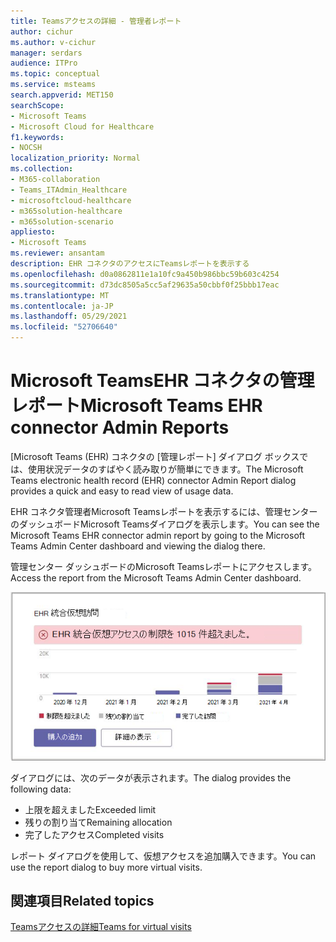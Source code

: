 ```yaml
---
title: Teamsアクセスの詳細 - 管理者レポート
author: cichur
ms.author: v-cichur
manager: serdars
audience: ITPro
ms.topic: conceptual
ms.service: msteams
search.appverid: MET150
searchScope:
- Microsoft Teams
- Microsoft Cloud for Healthcare
f1.keywords:
- NOCSH
localization_priority: Normal
ms.collection:
- M365-collaboration
- Teams_ITAdmin_Healthcare
- microsoftcloud-healthcare
- m365solution-healthcare
- m365solution-scenario
appliesto:
- Microsoft Teams
ms.reviewer: ansantam
description: EHR コネクタのアクセスにTeamsレポートを表示する
ms.openlocfilehash: d0a0862811e1a10fc9a450b986bbc59b603c4254
ms.sourcegitcommit: d73dc8505a5cc5af29635a50cbbf0f25bbb17eac
ms.translationtype: MT
ms.contentlocale: ja-JP
ms.lasthandoff: 05/29/2021
ms.locfileid: "52706640"
---
```

# <a name="microsoft-teams-ehr-connector-admin-reports"></a><span data-ttu-id="7cee9-103">Microsoft TeamsEHR コネクタの管理レポート</span><span class="sxs-lookup"><span data-stu-id="7cee9-103">Microsoft Teams EHR connector Admin Reports</span></span>

<span data-ttu-id="7cee9-104">[Microsoft Teams (EHR) コネクタの [管理レポート] ダイアログ ボックスでは、使用状況データのすばやく読み取りが簡単にできます。</span><span class="sxs-lookup"><span data-stu-id="7cee9-104">The Microsoft Teams electronic health record (EHR) connector Admin Report dialog provides a quick and easy to read view of usage data.</span></span>

<span data-ttu-id="7cee9-105">EHR コネクタ管理者Microsoft Teamsレポートを表示するには、管理センターのダッシュボードMicrosoft Teamsダイアログを表示します。</span><span class="sxs-lookup"><span data-stu-id="7cee9-105">You can see the Microsoft Teams EHR connector admin report by going to the Microsoft Teams Admin Center dashboard and viewing the dialog there.</span></span>

<span data-ttu-id="7cee9-106">管理センター ダッシュボードのMicrosoft Teamsレポートにアクセスします。</span><span class="sxs-lookup"><span data-stu-id="7cee9-106">Access the report from the Microsoft Teams Admin Center dashboard.</span></span>

 ![仮想アクセスのダイアログが割り当てと制限にアクセスする](../../media/admin-connector-report.png)

<span data-ttu-id="7cee9-108">ダイアログには、次のデータが表示されます。</span><span class="sxs-lookup"><span data-stu-id="7cee9-108">The dialog provides the following data:</span></span>

- <span data-ttu-id="7cee9-109">上限を超えました</span><span class="sxs-lookup"><span data-stu-id="7cee9-109">Exceeded limit</span></span>
- <span data-ttu-id="7cee9-110">残りの割り当て</span><span class="sxs-lookup"><span data-stu-id="7cee9-110">Remaining allocation</span></span>
- <span data-ttu-id="7cee9-111">完了したアクセス</span><span class="sxs-lookup"><span data-stu-id="7cee9-111">Completed visits</span></span>

<span data-ttu-id="7cee9-112">レポート ダイアログを使用して、仮想アクセスを追加購入できます。</span><span class="sxs-lookup"><span data-stu-id="7cee9-112">You can use the report dialog to buy more virtual visits.</span></span>

## <a name="related-topics"></a><span data-ttu-id="7cee9-113">関連項目</span><span class="sxs-lookup"><span data-stu-id="7cee9-113">Related topics</span></span>

[<span data-ttu-id="7cee9-114">Teamsアクセスの詳細</span><span class="sxs-lookup"><span data-stu-id="7cee9-114">Teams for virtual visits</span></span>](ehr-admin.md)
